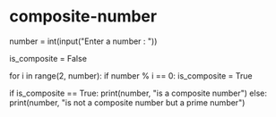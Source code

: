 # composite-number
number = int(input("Enter a number : "))

is_composite = False

for i in range(2, number):
    if number % i == 0:
        is_composite = True

if is_composite == True:
    print(number, "is a composite number")
else:
    print(number, "is not a composite number but a prime number")
